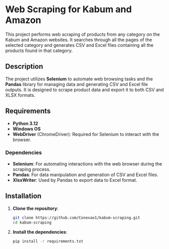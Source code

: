 # Web Scraping for Kabum and Amazon

This project performs web scraping of products from any category on the Kabum and Amazon websites. It searches through all the pages of the selected category and generates CSV and Excel files containing all the products found in that category.

## Description

The project utilizes **Selenium** to automate web browsing tasks and the **Pandas** library for managing data and generating CSV and Excel file outputs. It is designed to scrape product data and export it to both CSV and XLSX formats.

## Requirements

- **Python 3.12**
- **Windows OS**
- **WebDriver** (ChromeDriver): Required for Selenium to interact with the browser.

### Dependencies

- **Selenium**: For automating interactions with the web browser during the scraping process.
- **Pandas**: For data manipulation and generation of CSV and Excel files.
- **XlsxWriter**: Used by Pandas to export data to Excel format.

## Installation

1. **Clone the repository**:
   ```bash
   git clone https://github.com/Conexao1/kabum-scraping.git
   cd kabum-scraping
2. **Install the dependencies**:
   ```bash
   pip install -r requirements.txt
